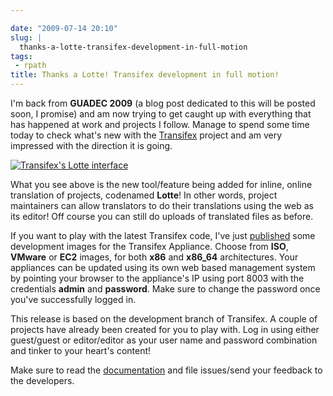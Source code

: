 ```yaml
---

date: "2009-07-14 20:10"
slug: |
  thanks-a-lotte-transifex-development-in-full-motion
tags:
 - rpath
title: Thanks a Lotte! Transifex development in full motion!
---
```


I'm back from **GUADEC 2009** (a blog post dedicated to this will be
posted soon, I promise) and am now trying to get caught up with
everything that has happened at work and projects I follow. Manage to
spend some time today to check what's new with the
[Transifex](http://transifex.org/) project and am very impressed with
the direction it is going.

[![Transifex\'s Lotte
interface](http://farm3.static.flickr.com/2668/3720608467_cd1cf24a8f.jpg)](http://www.flickr.com/photos/ogmaciel/3720608467/)

What you see above is the new tool/feature being added for inline,
online translation of projects, codenamed **Lotte**! In other words,
project maintainers can allow translators to do their translations using
the web as its editor! Off course you can still do uploads of translated
files as before.

If you want to play with the latest Transifex code, I've just
[published](http://www.rpath.org/web/project/transifex/release?id=6497)
some development images for the Transifex Appliance. Choose from
**ISO**, **VMware** or **EC2** images, for both **x86** and **x86_64**
architectures. Your appliances can be updated using its own web based
management system by pointing your browser to the appliance's IP using
port 8003 with the credentials **admin** and **password**. Make sure to
change the password once you've successfully logged in.

This release is based on the development branch of Transifex. A couple
of projects have already been created for you to play with. Log in using
either guest/guest or editor/editor as your user name and password
combination and tinker to your heart's content!

Make sure to read the [documentation](http://docs.transifex.org/) and
file issues/send your feedback to the developers.
